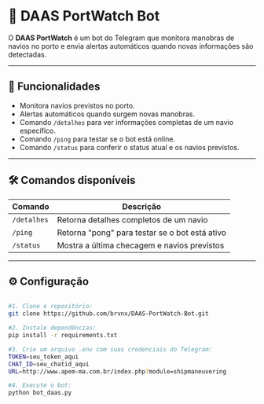 # 🤖 DAAS PortWatch Bot

O **DAAS PortWatch** é um bot do Telegram que monitora manobras de navios no porto e envia alertas automáticos quando novas informações são detectadas.

---

## 📌 Funcionalidades

- Monitora navios previstos no porto.
- Alertas automáticos quando surgem novas manobras.
- Comando `/detalhes` para ver informações completas de um navio específico.
- Comando `/ping` para testar se o bot está online.
- Comando `/status` para conferir o status atual e os navios previstos.

---

## 🛠️ Comandos disponíveis

| Comando       | Descrição                                        |
|---------------|--------------------------------------------------|
| `/detalhes`   | Retorna detalhes completos de um navio           |
| `/ping`       | Retorna "pong" para testar se o bot está ativo   |
| `/status`     | Mostra a última checagem e navios previstos      |

---

## ⚙️ Configuração

```bash

#1. Clone o repositório:
git clone https://github.com/brvnx/DAAS-PortWatch-Bot.git

#2. Instale dependências:
pip install -r requirements.txt

#3. Crie um arquivo .env com suas credenciais do Telegram:
TOKEN=seu_token_aqui
CHAT_ID=seu_chatid_aqui
URL=http://www.apem-ma.com.br/index.php?module=shipmaneuvering

#4. Execute o bot:
python bot_daas.py